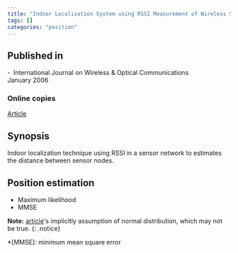 ```yaml
---
title: "Indoor Localization System using RSSI Measurement of Wireless Sensor Network based on ZigBee Standard (2015)"
tags: []
categories: "position"
---
```


## Published in
- International Journal on Wireless & Optical Communications  
January 2006

### Online copies
[Article][article_link]

## Synopsis
Indoor localization technique using RSSI in a sensor network to estimates the distance between sensor nodes.  

## Position estimation 
- Maximum likelihood
- MMSE

**Note:** [article][article_link]'s implicitly assumption of normal distribution, which may not be true.
{: .notice}

[article_link]: http://citeseerx.ist.psu.edu/viewdoc/download?doi=10.1.1.105.4355&rep=rep1&type=pdf

*[MMSE]: minimum mean square error
